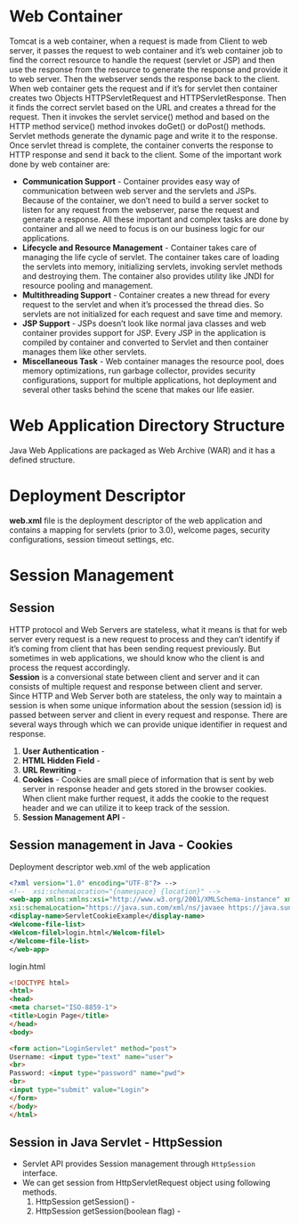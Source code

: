 <!-- https://www.digitalocean.com/community/tutorials/java-web-application-tutorial-for-beginners -->

# Web Container
Tomcat is a web container, when a request is made from Client to web server, it passes the request to web container and it’s web container job to find the correct resource to handle the request (servlet or JSP) and then use the response from the resource to generate the response and provide it to web server. Then the webserver sends the response back to the client. When web container gets the request and if it’s for servlet then container creates two Objects HTTPServletRequest and HTTPServletResponse. Then it finds the correct servlet based on the URL and creates a thread for the request. Then it invokes the servlet service() method and based on the HTTP method service() method invokes doGet() or doPost() methods. Servlet methods generate the dynamic page and write it to the response. Once servlet thread is complete, the container converts the response to HTTP response and send it back to the client. Some of the important work done by web container are:

- __Communication Support__ - Container provides easy way of communication between web server and the servlets and JSPs. Because of the container, we don’t need to build a server socket to listen for any request from the webserver, parse the request and generate a response. All these important and complex tasks are done by container and all we need to focus is on our business logic for our applications.
- __Lifecycle and Resource Management__ - Container takes care of managing the life cycle of servlet. The container takes care of loading the servlets into memory, initializing servlets, invoking servlet methods and destroying them. The container also provides utility like JNDI for resource pooling and management.
- __Multithreading Support__ - Container creates a new thread for every request to the servlet and when it’s processed the thread dies. So servlets are not initialized for each request and save time and memory.
- __JSP Support__ - JSPs doesn’t look like normal java classes and web container provides support for JSP. Every JSP in the application is compiled by container and converted to Servlet and then container manages them like other servlets.
- __Miscellaneous Task__ - Web container manages the resource pool, does memory optimizations, run garbage collector, provides security configurations, support for multiple applications, hot deployment and several other tasks behind the scene that makes our life easier.

# Web Application Directory Structure
Java Web Applications are packaged as Web Archive (WAR) and it has a defined structure.

#  Deployment Descriptor
__web.xml__ file is the deployment descriptor of the web application and contains a mapping for servlets (prior to 3.0), welcome pages, security configurations, session timeout settings, etc.


<!-- https://www.digitalocean.com/community/tutorials/servlet-jsp-tutorial -->
<!-- https://www.digitalocean.com/community/tutorials/java-session-management-servlet-httpsession-url-rewriting -->

# Session Management
## Session
HTTP protocol and Web Servers are stateless, what it means is that for web server every request is a new request to process and they can’t identify if it’s coming from client that has been sending request previously. But sometimes in web applications, we should know who the client is and process the request accordingly. </br>
__Session__ is a conversional state between client and server and it can consists of multiple request and response between client and server. </br>
Since HTTP and Web Server both are stateless, the only way to maintain a session is when some unique information about the session (session id) is passed between server and client in every request and response. There are several ways through which we can provide unique identifier in request and response.

1. __User Authentication__ - 
2. __HTML Hidden Field__ -
3. __URL Rewriting__ -
4. __Cookies__ - Cookies are small piece of information that is sent by web server in response header and gets stored in the browser cookies. When client make further request, it adds the cookie to the request header and we can utilize it to keep track of the session.
5. __Session Management API__ -

## Session management in Java - Cookies
Deployment descriptor web.xml of the web application

```xml
<?xml version="1.0" encoding="UTF-8"?> -->
<!--  xsi:schemaLocation="{namespace} {location}" -->
<web-app xmlns:xmlns:xsi="http://www.w3.org/2001/XMLSchema-instance" xmlns="https://java.sun.com/xml/ns/javaee" 
xsi:schemaLocation="https://java.sun.com/xml/ns/javaee https://java.sun.com/xml/ns/javaee/web-app_3_0.xsd" id="WebApp_ID" version="3.0">
<display-name>ServletCookieExample</display-name>
<Welcome-file-list>
<Welcom-filel>login.html</Welcom-filel>
</Welcome-file-list>
</web-app>
```

login.html

```html
<!DOCTYPE html>
<html>
<head>
<meta charset="ISO-8859-1">
<title>Login Page</title>
</head>
<body>

<form action="LoginServlet" method="post">
Username: <input type="text" name="user">
<br>
Password: <input type="password" name="pwd">
<br>
<input type="submit" value="Login">
</form>
</body>
</html>
```

## Session in Java Servlet - HttpSession

- Servlet API provides Session management through `HttpSession` interface.
- We can get session from HttpServletRequest object using following methods.
    1. HttpSession getSession() - 
    2. HttpSession getSession(boolean flag) - 
